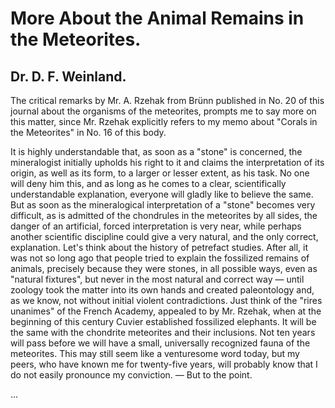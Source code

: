 # More About the Animal Remains in the Meteorites.

## Dr. D. F. Weinland.

The critical remarks by Mr. A. Rzehak from Brünn published in No. 20 of this journal about the organisms of the meteorites, prompts me to say more on this matter, since Mr. Rzehak explicitly refers to my memo about "Corals in the Meteorites" in No. 16 of this body.

It is highly understandable that, as soon as a "stone" is concerned, the mineralogist initially upholds his right to it and claims the interpretation of its origin, as well as its form, to a larger or lesser extent, as his task. No one will deny him this, and as long as he comes to a clear, scientifically understandable explanation, everyone will gladly like to believe the same. But as soon as the mineralogical interpretation of a "stone" becomes very difficult, as is admitted of the chondrules in the meteorites by all sides, the danger of an artificial, forced interpretation is very near, while perhaps another scientific discipline could give a very natural, and the only correct, explanation. Let's think about the history of petrefact studies. After all, it was not so long ago that people tried to explain the fossilized remains of animals, precisely because they were stones, in all possible ways, even as "natural fixtures", but never in the most natural and correct way — until zoology took the matter into its own hands and created paleontology and, as we know, not without initial violent contradictions. Just think of the "rires unanimes" of the French Academy, appealed to by Mr. Rzehak, when at the beginning of this century Cuvier established fossilized elephants. It will be the same with the chondrite meteorites and their inclusions. Not ten years will pass before we will have a small, universally recognized fauna of the meteorites. This may still seem like a venturesome word today, but my peers, who have known me for twenty-five years, will probably know that I do not easily pronounce my conviction. — But to the point.

...
